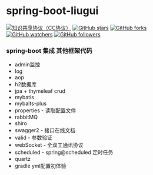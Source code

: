 # spring-boot-liugui

[![知识共享协议（CC协议）](https://img.shields.io/badge/License-Creative%20Commons-DC3D24.svg)](https://creativecommons.org/licenses/by-nc-sa/4.0/deed.zh)
[![GitHub stars](https://img.shields.io/github/stars/Idonyouname/architect-awesome.svg?style=flat&label=Star)](https://github.com/Idonyouname/spring-boot-liugui/stargazers)
[![GitHub forks](https://img.shields.io/github/forks/Idonyouname/architect-awesome.svg?style=flat&label=Fork)](https://github.com/Idonyouname/spring-boot-liugui/fork)
[![GitHub watchers](https://img.shields.io/github/watchers/Idonyouname/architect-awesome.svg?style=flat&label=Watch)](https://github.com/Idonyouname/spring-boot-liugui/watchers)
[![GitHub followers](https://img.shields.io/github/followers/Idonyouname.svg?label=%E5%85%B3%E6%B3%A8)](https://github.com/Idonyouname)  

### spring-boot 集成 其他框架代码   
  * admin监控   
  * log   
  * aop   
  * h2数据库   
  * jpa + thymeleaf crud    
  * mybatis    
  * mybaits-plus    
  * properties - 读取配置文件   
  * rabbitMQ    
  * shiro    
  * swagger2 - 接口在线文档     
  * valid - 参数验证
  * webSocket - 全双工通讯协议
  * scheduled - spring@scheduled 定时任务
  * quartz
  * gradle yml配置初体验
